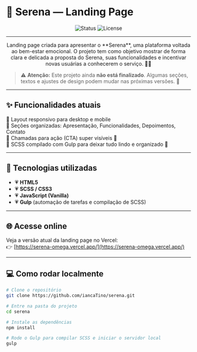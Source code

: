 # 🌸 Serena — Landing Page

<p align="center">
  <img src="https://img.shields.io/badge/✨Status-em%20desenvolvimento-ff69b4?style=for-the-badge" alt="Status">
  <img src="https://img.shields.io/badge/💌 License-MIT-ffb6c1?style=for-the-badge" alt="License">
</p>

---

<p align="center">
Landing page criada para apresentar o **Serena**, uma plataforma voltada ao bem-estar emocional.  
O projeto tem como objetivo mostrar de forma clara e delicada a proposta do Serena, suas funcionalidades e incentivar novas usuárias a conhecerem o serviço. 🌷💖

</p>

> ⚠️ **Atenção:** Este projeto ainda **não está finalizado**. Algumas seções, textos e ajustes de design podem mudar nas próximas versões. 🌷

---

## ✨ Funcionalidades atuais

🌸 Layout responsivo para desktop e mobile  
🌸 Seções organizadas: Apresentação, Funcionalidades, Depoimentos, Contato  
🌸 Chamadas para ação (CTA) super visíveis 💌  
🌸 SCSS compilado com Gulp para deixar tudo lindo e organizado 💖  

---

## 🎨 Tecnologias utilizadas

- 💗 **HTML5**  
- 💗 **SCSS / CSS3**  
- 💗 **JavaScript (Vanilla)**  
- 💗 **Gulp** (automação de tarefas e compilação de SCSS)

---

## 🌐 Acesse online

Veja a versão atual da landing page no Vercel:  
👉 [https://serena-omega.vercel.app/](https://serena-omega.vercel.app/)

---

## 💻 Como rodar localmente

```bash
# Clone o repositório
git clone https://github.com/iancaTino/serena.git

# Entre na pasta do projeto
cd serena

# Instale as dependências
npm install

# Rode o Gulp para compilar SCSS e iniciar o servidor local
gulp

